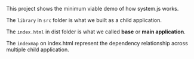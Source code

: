 This project shows the minimum viable demo of how system.js works.

The `library` in `src` folder is what we built as a child application.

The `index.html` in dist folder is what we called **base** or **main application**.

The `indexmap` on index.html represent the dependency relationship across multiple child application.
